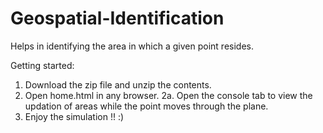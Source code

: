 # Geospatial-Identification
Helps in identifying the area in which a given point resides.

Getting started:

1. Download the zip file and unzip the contents.
2. Open home.html in any browser.
2a. Open the console tab to view the updation of areas while the point moves through the plane.
3. Enjoy the simulation !! :)


